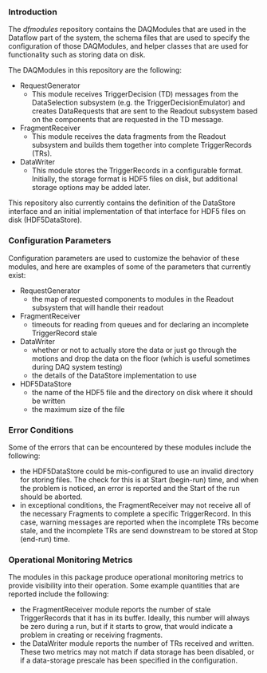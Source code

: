 ### Introduction

The _dfmodules_ repository contains the DAQModules that are used in the Dataflow part of the system, the schema files that are used to specify the configuration of those DAQModules, and helper classes that are used for functionality such as storing data on disk.

The DAQModules in this repository are the following:
* RequestGenerator
   * This module receives TriggerDecision (TD) messages from the DataSelection subsystem (e.g. the TriggerDecisionEmulator) and creates DataRequests that are sent to the Readout subsystem based on the components that are requested in the TD message.
* FragmentReceiver
   * This module receives the data fragments from the Readout subsystem and builds them together into complete TriggerRecords (TRs).  
* DataWriter
   * This module stores the TriggerRecords in a configurable format.  Initially, the storage format is HDF5 files on disk, but additional storage options may be added later.   

This repository also currently contains the definition of the DataStore interface and an initial implementation of that interface for HDF5 files on disk (HDF5DataStore).  

### Configuration Parameters

Configuration parameters are used to customize the behavior of these modules, and here are examples of some of the parameters that currently exist:
* RequestGenerator
   * the map of requested components to modules in the Readout subsystem that will handle their readout
* FragmentReceiver
   * timeouts for reading from queues and for declaring an incomplete TriggerRecord stale
* DataWriter
   * whether or not to actually store the data or just go through the motions and drop the data on the floor (which is useful sometimes during DAQ system testing)
   * the details of the DataStore implementation to use
* HDF5DataStore
   * the name of the HDF5 file and the directory on disk where it should be written
   * the maximum size of the file

### Error Conditions

Some of the errors that can be encountered by these modules include the following:
* the HDF5DataStore could be mis-configured to use an invalid directory for storing files.  The check for this is at Start (begin-run) time, and when the problem is noticed, an error is reported and the Start of the run should be aborted.
* in exceptional conditions, the FragmentReceiver may not receive all of the necessary Fragments to complete a specific TriggerRecord.  In this case, warning messages are reported when the incomplete TRs become stale, and the incomplete TRs are send downstream to be stored at Stop (end-run) time.

### Operational Monitoring Metrics

The modules in this package produce operational monitoring metrics to provide visibility into their operation.  Some example quantities that are reported include the following:
* the FragmentReceiver module reports the number of stale TriggerRecords that it has in its buffer.  Ideally, this number will always be zero during a run, but if it starts to grow, that would indicate a problem in creating or receiving fragments.
* the DataWriter module reports the number of TRs received and written.  These two metrics may not match if data storage has been disabled, or if a data-storage prescale has been specified in the configuration.
